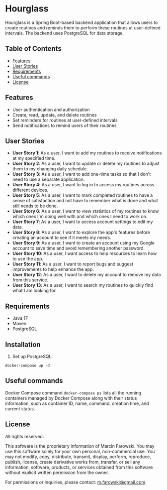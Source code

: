 # Hourglass

Hourglass is a Spring Boot-based backend application that allows users to create routines and reminds them to perform these routines at user-defined intervals. The backend uses PostgreSQL for data storage.

## Table of Contents

- [Features](#features)
- [User Stories](#user-stories)
- [Requirements](#requirements)
- [Useful commands](#useful-commands)
- [License](#license)

## Features

- User authentication and authorization
- Create, read, update, and delete routines
- Set reminders for routines at user-defined intervals
- Send notifications to remind users of their routines

## User Stories

- **User Story 1**: As a user, I want to add my routines to receive notifications at my specified time.
- **User Story 2**: As a user, I want to update or delete my routines to adjust them to my changing daily schedule.
- **User Story 3**: As a user, I want to add one-time tasks so that I don't need to use a separate application.
- **User Story 4**: As a user, I want to log in to access my routines across different devices.
- **User Story 5**: As a user, I want to mark completed routines to have a sense of satisfaction and not have to remember what is done and what still needs to be done.
- **User Story 6**: As a user, I want to view statistics of my routines to know which ones I'm doing well with and which ones I need to work on.
- **User Story 7**: As a user, I want to access account settings to edit my data.
- **User Story 8**: As a user, I want to explore the app's features before creating an account to see if it meets my needs.
- **User Story 9**: As a user, I want to create an account using my Google account to save time and avoid remembering another password.
- **User Story 10**: As a user, I want access to help resources to learn how to use the app.
- **User Story 11**: As a user, I want to report bugs and suggest improvements to help enhance the app.
- **User Story 12**: As a user, I want to delete my account to remove my data from this service.
- **User Story 13**: As a user, I want to search my routines to quickly find what I am looking for.

## Requirements

- Java 17
- Maven
- PostgreSQL

## Installation

1. Set up PostgreSQL:

```shell
docker-compose up -d
```

## Useful commands

Docker Compose command `docker-compose ps` lists all the running containers managed by Docker Compose along with their status information, such as container ID, name, command, creation time, and current status.

## License

All rights reserved.

This software is the proprietary information of Marcin Farowski.
You may use this software solely for your own personal, non-commercial use.
You may not modify, copy, distribute, transmit, display, perform, reproduce, publish, license, create derivative works from, transfer, or sell any information, software, products, or services obtained from this software without explicit written permission from the owner.

For permissions or inquiries, please contact: [m.farowski@gmail.com](mailto:m.farowski@gmail.com).